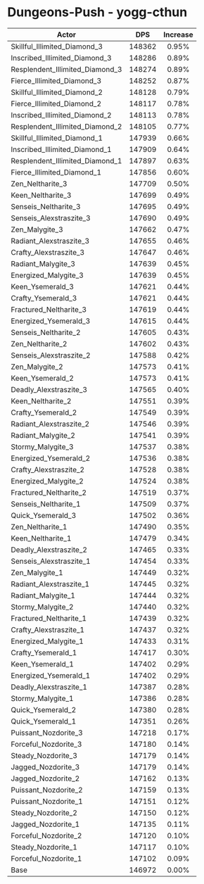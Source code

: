 # Dungeons-Push - yogg-cthun
| Actor | DPS | Increase |
|---|:---:|:---:|
|Skillful_Illimited_Diamond_3|148362|0.95%|
|Inscribed_Illimited_Diamond_3|148286|0.89%|
|Resplendent_Illimited_Diamond_3|148274|0.89%|
|Fierce_Illimited_Diamond_3|148252|0.87%|
|Skillful_Illimited_Diamond_2|148128|0.79%|
|Fierce_Illimited_Diamond_2|148117|0.78%|
|Inscribed_Illimited_Diamond_2|148113|0.78%|
|Resplendent_Illimited_Diamond_2|148105|0.77%|
|Skillful_Illimited_Diamond_1|147939|0.66%|
|Inscribed_Illimited_Diamond_1|147909|0.64%|
|Resplendent_Illimited_Diamond_1|147897|0.63%|
|Fierce_Illimited_Diamond_1|147856|0.60%|
|Zen_Neltharite_3|147709|0.50%|
|Keen_Neltharite_3|147699|0.49%|
|Senseis_Neltharite_3|147695|0.49%|
|Senseis_Alexstraszite_3|147690|0.49%|
|Zen_Malygite_3|147662|0.47%|
|Radiant_Alexstraszite_3|147655|0.46%|
|Crafty_Alexstraszite_3|147647|0.46%|
|Radiant_Malygite_3|147639|0.45%|
|Energized_Malygite_3|147639|0.45%|
|Keen_Ysemerald_3|147621|0.44%|
|Crafty_Ysemerald_3|147621|0.44%|
|Fractured_Neltharite_3|147619|0.44%|
|Energized_Ysemerald_3|147615|0.44%|
|Senseis_Neltharite_2|147605|0.43%|
|Zen_Neltharite_2|147602|0.43%|
|Senseis_Alexstraszite_2|147588|0.42%|
|Zen_Malygite_2|147573|0.41%|
|Keen_Ysemerald_2|147573|0.41%|
|Deadly_Alexstraszite_3|147565|0.40%|
|Keen_Neltharite_2|147551|0.39%|
|Crafty_Ysemerald_2|147549|0.39%|
|Radiant_Alexstraszite_2|147546|0.39%|
|Radiant_Malygite_2|147541|0.39%|
|Stormy_Malygite_3|147537|0.38%|
|Energized_Ysemerald_2|147536|0.38%|
|Crafty_Alexstraszite_2|147528|0.38%|
|Energized_Malygite_2|147524|0.38%|
|Fractured_Neltharite_2|147519|0.37%|
|Senseis_Neltharite_1|147509|0.37%|
|Quick_Ysemerald_3|147502|0.36%|
|Zen_Neltharite_1|147490|0.35%|
|Keen_Neltharite_1|147479|0.34%|
|Deadly_Alexstraszite_2|147465|0.33%|
|Senseis_Alexstraszite_1|147454|0.33%|
|Zen_Malygite_1|147449|0.32%|
|Radiant_Alexstraszite_1|147445|0.32%|
|Radiant_Malygite_1|147444|0.32%|
|Stormy_Malygite_2|147440|0.32%|
|Fractured_Neltharite_1|147439|0.32%|
|Crafty_Alexstraszite_1|147437|0.32%|
|Energized_Malygite_1|147433|0.31%|
|Crafty_Ysemerald_1|147417|0.30%|
|Keen_Ysemerald_1|147402|0.29%|
|Energized_Ysemerald_1|147402|0.29%|
|Deadly_Alexstraszite_1|147387|0.28%|
|Stormy_Malygite_1|147386|0.28%|
|Quick_Ysemerald_2|147380|0.28%|
|Quick_Ysemerald_1|147351|0.26%|
|Puissant_Nozdorite_3|147218|0.17%|
|Forceful_Nozdorite_3|147180|0.14%|
|Steady_Nozdorite_3|147179|0.14%|
|Jagged_Nozdorite_3|147179|0.14%|
|Jagged_Nozdorite_2|147162|0.13%|
|Puissant_Nozdorite_2|147159|0.13%|
|Puissant_Nozdorite_1|147151|0.12%|
|Steady_Nozdorite_2|147150|0.12%|
|Jagged_Nozdorite_1|147135|0.11%|
|Forceful_Nozdorite_2|147120|0.10%|
|Steady_Nozdorite_1|147117|0.10%|
|Forceful_Nozdorite_1|147102|0.09%|
|Base|146972|0.00%|
